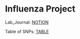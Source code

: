 # Influenza Project

Lab_Journal: [NOTION](https://astonishing-comb-764.notion.site/Lab-Journal-b248b8193cd84e2d8e4ce4ac716a50bc)

Table of SNPs: [TABLE](https://docs.google.com/spreadsheets/d/1oC71_S39aIJw3Kp6KK1GqeVdwze4s-S0W6plUNjHdOQ/edit?usp=sharing)
